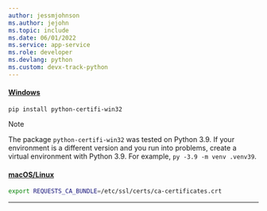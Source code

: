 ```yaml
---
author: jessmjohnson
ms.author: jejohn
ms.topic: include
ms.date: 06/01/2022
ms.service: app-service
ms.role: developer
ms.devlang: python
ms.custom: devx-track-python
---
```


#### [Windows](#tab/windows)

```Cmd
pip install python-certifi-win32
```

> [!Note]
> The package `python-certifi-win32` was tested on Python 3.9. If your environment is a different version and you run into problems, create a virtual environment with Python 3.9. For example, `py -3.9 -m venv .venv39`.

#### [macOS/Linux](#tab/mac-linux)

```Bash
export REQUESTS_CA_BUNDLE=/etc/ssl/certs/ca-certificates.crt
```

---
